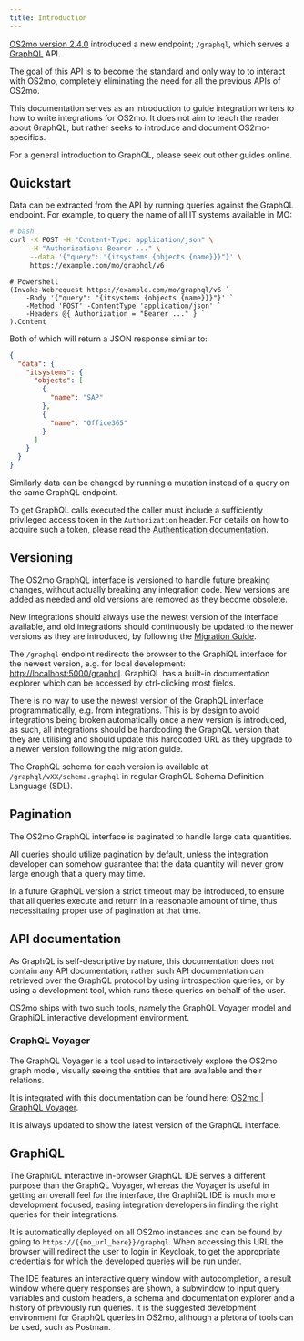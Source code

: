 ```yaml
---
title: Introduction
---
```


[OS2mo version 2.4.0](../../changelog.md#240-2021-09-23) introduced a new
endpoint; `/graphql`, which serves a [GraphQL](https://graphql.org/) API.

The goal of this API is to become the standard and only way to to interact with
OS2mo, completely eliminating the need for all the previous APIs of OS2mo.

This documentation serves as an introduction to guide integration writers to
how to write integrations for OS2mo. It does not aim to teach the reader about
GraphQL, but rather seeks to introduce and document OS2mo-specifics.

For a general introduction to GraphQL, please seek out other guides online.


## Quickstart

Data can be extracted from the API by running queries against the GraphQL
endpoint. For example, to query the name of all IT systems available in MO:
```bash
# bash
curl -X POST -H "Content-Type: application/json" \
     -H "Authorization: Bearer ..." \
     --data '{"query": "{itsystems {objects {name}}}"}' \
     https://example.com/mo/graphql/v6
```
```pwsh
# Powershell
(Invoke-Webrequest https://example.com/mo/graphql/v6 `
    -Body '{"query": "{itsystems {objects {name}}}"}' `
    -Method 'POST' -ContentType 'application/json' `
    -Headers @{ Authorization = "Bearer ..." } `
).Content
```
Both of which will return a JSON response similar to:
```json
{
  "data": {
    "itsystems": {
      "objects": [
        {
          "name": "SAP"
        },
        {
          "name": "Office365"
        }
      ]
    }
  }
}
```
Similarly data can be changed by running a mutation instead of a query on the
same GraphQL endpoint.

To get GraphQL calls executed the caller must include a sufficiently privileged
access token in the `Authorization` header. For details on how to acquire such
a token, please read the [Authentication documentation](../iam/auth.md).


## Versioning

The OS2mo GraphQL interface is versioned to handle future breaking changes,
without actually breaking any integration code. New versions are added as
needed and old versions are removed as they become obsolete.

New integrations should always use the newest version of the interface
available, and old integrations should continuously be updated to the newer
versions as they are introduced, by following the [Migration Guide](migration.md).

The `/graphql` endpoint redirects the browser to the GraphiQL interface for the
newest version, e.g. for local development: <http://localhost:5000/graphql>.
GraphiQL has a built-in documentation explorer which can be accessed by
ctrl-clicking most fields.

There is no way to use the newest version of the GraphQL interface
programmatically, e.g. from integrations. This is by design to avoid
integrations being broken automatically once a new version is introduced, as
such, all integrations should be hardcoding the GraphQL version that they are
utilising and should update this hardcoded URL as they upgrade to a newer
version following the migration guide.

The GraphQL schema for each version is available at
`/graphql/vXX/schema.graphql` in regular GraphQL Schema Definition Language
(SDL).


## Pagination

The OS2mo GraphQL interface is paginated to handle large data quantities.

All queries should utilize pagination by default, unless the integration
developer can somehow guarantee that the data quantity will never grow
large enough that a query may time.

In a future GraphQL version a strict timeout may be introduced, to ensure that
all queries execute and return in a reasonable amount of time, thus
necessitating proper use of pagination at that time.


## API documentation

As GraphQL is self-descriptive by nature, this documentation does not contain
any API documentation, rather such API documentation can retrieved over the
GraphQL protocol by using introspection queries, or by using a development tool,
which runs these queries on behalf of the user.

OS2mo ships with two such tools, namely the GraphQL Voyager model and GraphiQL
interactive development environment.


### GraphQL Voyager

The GraphQL Voyager is a tool used to interactively explore the OS2mo graph
model, visually seeing the entities that are available and their relations.

It is integrated with this documentation can be found here:
[OS2mo | GraphQL Voyager](voyager.html).

It is always updated to show the latest version of the GraphQL interface.

## GraphiQL

The GraphiQL interactive in-browser GraphQL IDE serves a different purpose than
the GraphQL Voyager, whereas the Voyager is useful in getting an overall feel
for the interface, the GraphiQL IDE is much more development focused, easing
integration developers in finding the right queries for their integrations.

It is automatically deployed on all OS2mo instances and can be found by going
to `https://{{mo_url_here}}/graphql`. When accessing this URL the browser will
redirect the user to login in Keycloak, to get the appropriate credentials for
which the developed queries will be run under.

The IDE features an interactive query window with autocompletion, a result
window where query responses are shown, a subwindow to input query variables
and custom headers, a schema and documentation explorer and a history of
previously run queries. It is the suggested development environment for GraphQL
queries in OS2mo, although a pletora of tools can be used, such as Postman.

